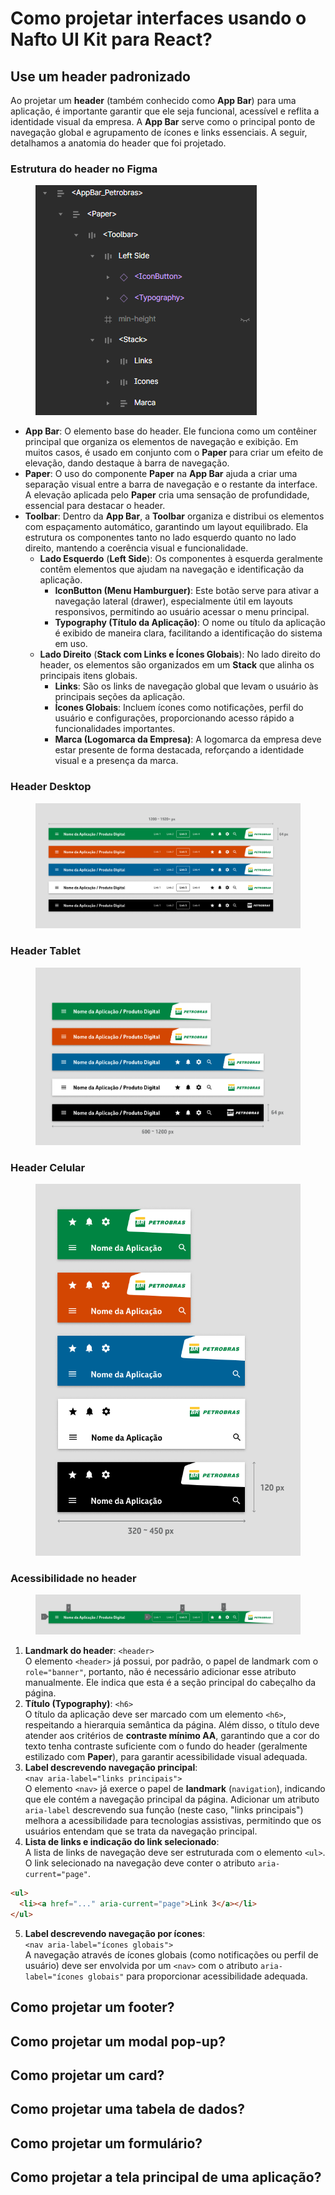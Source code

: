 # Como projetar interfaces usando o Nafto UI Kit para React?

## Use um header padronizado

Ao projetar um **header** (também conhecido como **App Bar**) para uma aplicação, é importante garantir que ele seja funcional, acessível e reflita a identidade visual da empresa. A **App Bar** serve como o principal ponto de navegação global e agrupamento de ícones e links essenciais. A seguir, detalhamos a anatomia do header que foi projetado.

### **Estrutura do header no Figma**

<figure><img src="../../.gitbook/assets/image.png" alt=""><figcaption></figcaption></figure>

* **App Bar**: O elemento base do header. Ele funciona como um contêiner principal que organiza os elementos de navegação e exibição. Em muitos casos, é usado em conjunto com o **Paper** para criar um efeito de elevação, dando destaque à barra de navegação.
* **Paper**: O uso do componente **Paper** na **App Bar** ajuda a criar uma separação visual entre a barra de navegação e o restante da interface. A elevação aplicada pelo **Paper** cria uma sensação de profundidade, essencial para destacar o header.
* **Toolbar**: Dentro da **App Bar**, a **Toolbar** organiza e distribui os elementos com espaçamento automático, garantindo um layout equilibrado. Ela estrutura os componentes tanto no lado esquerdo quanto no lado direito, mantendo a coerência visual e funcionalidade.
  * **Lado Esquerdo** (**Left Side**): Os componentes à esquerda geralmente contêm elementos que ajudam na navegação e identificação da aplicação.
    * **IconButton (Menu Hamburguer)**: Este botão serve para ativar a navegação lateral (drawer), especialmente útil em layouts responsivos, permitindo ao usuário acessar o menu principal.
    * **Typography (Título da Aplicação)**: O nome ou título da aplicação é exibido de maneira clara, facilitando a identificação do sistema em uso.
  * **Lado Direito** (**Stack com Links e Ícones Globais**): No lado direito do header, os elementos são organizados em um **Stack** que alinha os principais itens globais.
    * **Links**: São os links de navegação global que levam o usuário às principais seções da aplicação.
    * **Ícones Globais**: Incluem ícones como notificações, perfil do usuário e configurações, proporcionando acesso rápido a funcionalidades importantes.
    * **Marca (Logomarca da Empresa)**: A logomarca da empresa deve estar presente de forma destacada, reforçando a identidade visual e a presença da marca.

### Header Desktop

<figure><img src="../../.gitbook/assets/headers-desktop.png" alt=""><figcaption></figcaption></figure>

### Header Tablet

<figure><img src="../../.gitbook/assets/headers-tablet.png" alt=""><figcaption></figcaption></figure>

### Header Celular

<figure><img src="../../.gitbook/assets/headers-celular.png" alt=""><figcaption></figcaption></figure>

### Acessibilidade no header

<figure><img src="../../.gitbook/assets/header-acessibilidade (3).png" alt=""><figcaption></figcaption></figure>

1. **Landmark do header**: `<header>`\
   O elemento `<header>` já possui, por padrão, o papel de landmark com o `role="banner"`, portanto, não é necessário adicionar esse atributo manualmente. Ele indica que esta é a seção principal do cabeçalho da página.
2. **Título (Typography)**: `<h6>`\
   O título da aplicação deve ser marcado com um elemento `<h6>`, respeitando a hierarquia semântica da página. Além disso, o título deve atender aos critérios de **contraste mínimo AA**, garantindo que a cor do texto tenha contraste suficiente com o fundo do header (geralmente estilizado com **Paper**), para garantir acessibilidade visual adequada.
3. **Label descrevendo navegação principal**:\
   `<nav aria-label="links principais">`\
   O elemento `<nav>` já exerce o papel de **landmark** (`navigation`), indicando que ele contém a navegação principal da página. Adicionar um atributo `aria-label` descrevendo sua função (neste caso, "links principais") melhora a acessibilidade para tecnologias assistivas, permitindo que os usuários entendam que se trata da navegação principal.
4. **Lista de links e indicação do link selecionado**:\
   A lista de links de navegação deve ser estruturada com o elemento `<ul>`. O link selecionado na navegação deve conter o atributo `aria-current="page"`.

```html
<ul>
  <li><a href="..." aria-current="page">Link 3</a></li>
</ul>
```

5. **Label descrevendo navegação por ícones**:\
   `<nav aria-label="ícones globais">`\
   A navegação através de ícones globais (como notificações ou perfil de usuário) deve ser envolvida por um `<nav>` com o atributo `aria-label="ícones globais"` para proporcionar acessibilidade adequada.

## Como projetar um footer?

## Como projetar um modal pop-up?

## Como projetar um card?

## Como projetar uma tabela de dados?

## Como projetar um formulário?

## Como projetar a tela principal de uma aplicação?
